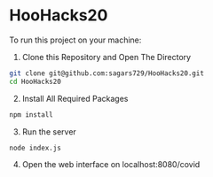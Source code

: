 # HooHacks20

To run this project on your machine:

1. Clone this Repository and Open The Directory

```bash
git clone git@github.com:sagars729/HooHacks20.git
cd HooHacks20
```

2. Install All Required Packages

```bash
npm install
```

3. Run the server

```bash
node index.js
```

4. Open the web interface on localhost:8080/covid
